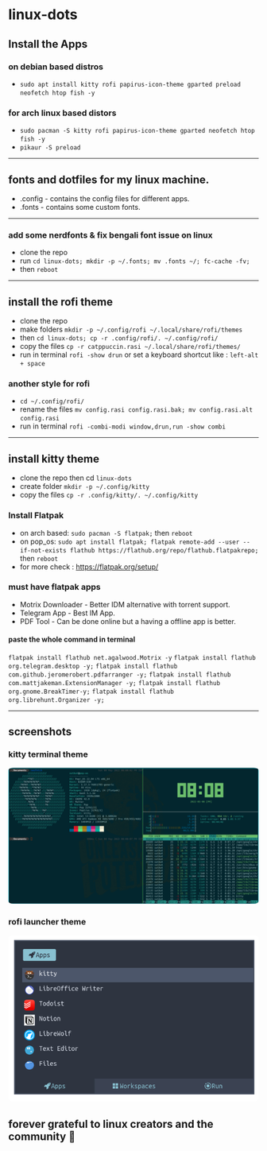 # linux-dots

## Install the Apps 
### on debian based distros
- `sudo apt install kitty rofi papirus-icon-theme gparted preload neofetch htop fish -y`
### for arch linux based distors
- `sudo pacman -S kitty rofi papirus-icon-theme gparted neofetch htop fish -y`
- `pikaur -S preload`
---

## fonts and dotfiles for my linux machine.
- .config - contains the config files for different apps.
- .fonts - contains some custom fonts.
---

### add some nerdfonts & fix bengali font issue on linux
- clone the repo
- run `cd linux-dots; mkdir -p ~/.fonts; mv .fonts ~/; fc-cache -fv;`
- then `reboot`
---

## install the rofi theme 
- clone the repo
- make folders `mkdir -p ~/.config/rofi ~/.local/share/rofi/themes`
- then `cd linux-dots; cp -r .config/rofi/. ~/.config/rofi/`
- copy the files `cp -r catppuccin.rasi ~/.local/share/rofi/themes/`
- run in terminal `rofi -show drun` or set a keyboard shortcut like : `left-alt + space`
### another style for rofi
- `cd ~/.config/rofi/`
- rename the files `mv config.rasi config.rasi.bak; mv config.rasi.alt config.rasi`
- run in terminal `rofi -combi-modi window,drun,run -show combi`
---

## install kitty theme 
- clone the repo then cd `linux-dots`
- create folder `mkdir -p ~/.config/kitty`
- copy the files `cp -r .config/kitty/. ~/.config/kitty`

### Install Flatpak
- on arch based: `sudo pacman -S flatpak;` then `reboot`
- on pop_os: `sudo apt install flatpak; flatpak remote-add --user --if-not-exists flathub https://flathub.org/repo/flathub.flatpakrepo;` then `reboot`
- for more check : https://flatpak.org/setup/

### must have flatpak apps
- Motrix Downloader - Better IDM alternative with torrent support.
- Telegram App - Best IM App.
- PDF Tool - Can be done online but a having a offline app is better.
#### paste the whole command in terminal
`flatpak install flathub net.agalwood.Motrix -y`
`flatpak install flathub org.telegram.desktop -y;`
`flatpak install flathub com.github.jeromerobert.pdfarranger -y;`
`flatpak install flathub com.mattjakeman.ExtensionManager -y;`
`flatpak install flathub org.gnome.BreakTimer-y;`
`flatpak install flathub org.librehunt.Organizer -y;`

---

## screenshots
### kitty terminal theme
<p align="center">
  <img src="kitty.png" style="border-radius:2%"/>
</p>

### rofi launcher theme
<p align="center">
  <img src="rofi.png" style="border-radius:2%"/>
</p>

## forever grateful to linux creators and the community 💝

